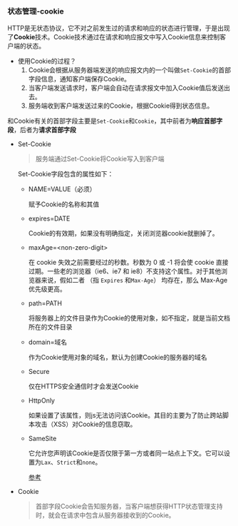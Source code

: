 ### 状态管理-cookie

HTTP是无状态协议，它不对之前发生过的请求和响应的状态进行管理，于是出现了**Cookie**技术。Cookie技术通过在请求和响应报文中写入Cookie信息来控制客户端的状态。

+ 使用Cookie的过程？
  1. Cookie会根据从服务器端发送的响应报文内的一个叫做`Set-Cookie`的首部字段信息，通知客户端保存Cookie。
  2. 当客户端发送请求时，客户端会自动在请求报文中加入Cookie值后发送出去。
  3. 服务端收到客户端发送过来的Cookie，根据Cookie得到状态信息。

和Cookie有关的首部字段主要是`Set-Cookie`和`Cookie`，其中前者为**响应首部字段**，后者为**请求首部字段**

+ Set-Cookie

  > 服务端通过Set-Cookie将Cookie写入到客户端

  Set-Cookie字段包含的属性如下：

  + NAME=VALUE（必须）

    赋予Cookie的名称和其值

  + expires=DATE

    Cookie的有效期，如果没有明确指定，关闭浏览器cookie就删掉了。

  + maxAge=\<non-zero-digit\>

    在 cookie 失效之前需要经过的秒数。秒数为 0 或 -1 将会使 cookie 直接过期。一些老的浏览器（ie6、ie7 和 ie8）不支持这个属性。对于其他浏览器来说，假如二者 （指 `Expires` 和`Max-Age`） 均存在，那么 Max-Age 优先级更高。

  + path=PATH

    将服务器上的文件目录作为Cookie的使用对象，如不指定，就是当前文档所在的文件目录

  + domain=域名

    作为Cookie使用对象的域名，默认为创建Cookie的服务器的域名

  + Secure

    仅在HTTPS安全通信时才会发送Cookie

  + HttpOnly

    如果设置了该属性，则js无法访问该Cookie。其目的主要为了防止跨站脚本攻击（XSS）对Cookie的信息窃取。

  + SameSite

    它允许您声明该Cookie是否仅限于第一方或者同一站点上下文。它可以设置为`Lax`、`Strict`和`none`。

    [参考](https://developer.mozilla.org/zh-CN/docs/Web/HTTP/Headers/Set-Cookie/SameSite)

+ Cookie

  > 首部字段Cookie会告知服务器，当客户端想获得HTTP状态管理支持时，就会在请求中包含从服务器接收到的Cookie。